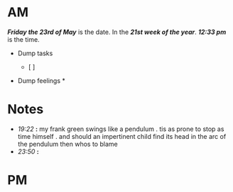 # AM
***Friday the 23rd of May*** is the date. In the ***21st week of the year***.
***12:33 pm*** is the time.
* Dump tasks
	* [ ] 

* Dump feelings
	* 

# Notes
* *19:22* **:**    my frank green swings like a pendulum . tis as prone to stop as time himself  . and should an impertinent child find its head in the arc of the pendulum then whos to blame
* *23:50* **:**   




# PM

